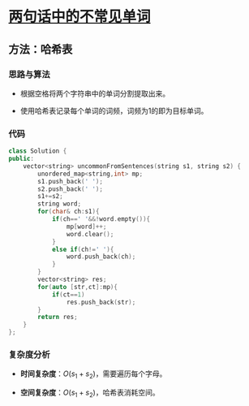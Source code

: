 # [两句话中的不常见单词](https://leetcode-cn.com/problems/uncommon-words-from-two-sentences/)

## 方法：哈希表

### 思路与算法

- 根据空格将两个字符串中的单词分割提取出来。

- 使用哈希表记录每个单词的词频，词频为1的即为目标单词。

### 代码

```c++
class Solution {
public:
    vector<string> uncommonFromSentences(string s1, string s2) {
        unordered_map<string,int> mp;
        s1.push_back(' ');
        s2.push_back(' ');
        s1+=s2;
        string word;
        for(char& ch:s1){
            if(ch==' '&&!word.empty()){
                mp[word]++;
                word.clear();
            }
            else if(ch!=' '){
                word.push_back(ch);
            }
        }
        vector<string> res;
        for(auto [str,ct]:mp){
            if(ct==1)
                res.push_back(str);
        }
        return res;
    }
};
```

### 复杂度分析

- **时间复杂度**：$O(s_1+s_2)$，需要遍历每个字母。

- **空间复杂度**：$O(s_1+s_2)$，哈希表消耗空间。
